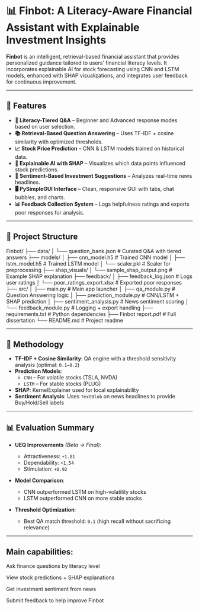 # 📊 Finbot: A Literacy-Aware Financial Assistant with Explainable Investment Insights

**Finbot** is an intelligent, retrieval-based financial assistant that provides personalized guidance tailored to users’ financial literacy levels. It incorporates explainable AI for stock forecasting using CNN and LSTM models, enhanced with SHAP visualizations, and integrates user feedback for continuous improvement.

---

## 🚀 Features

- **🧠 Literacy-Tiered Q&A** – Beginner and Advanced response modes based on user selection.
- **📚 Retrieval-Based Question Answering** – Uses TF-IDF + cosine similarity with optimized thresholds.
- **📈 Stock Price Prediction** – CNN & LSTM models trained on historical data.
- **🧮 Explainable AI with SHAP** – Visualizes which data points influenced stock predictions.
- **📰 Sentiment-Based Investment Suggestions** – Analyzes real-time news headlines.
- **🖥️ PySimpleGUI Interface** – Clean, responsive GUI with tabs, chat bubbles, and charts.
- **📊 Feedback Collection System** – Logs helpfulness ratings and exports poor responses for analysis.

---

## 📁 Project Structure

Finbot/
├── data/
│ └── question_bank.json # Curated Q&A with tiered answers
├── models/
│ ├── cnn_model.h5 # Trained CNN model
│ ├── lstm_model.h5 # Trained LSTM model
│ └── scaler.pkl # Scaler for preprocessing
├── shap_visuals/
│ └── sample_shap_output.png # Example SHAP explanation
├── feedback/
│ ├── feedback_log.json # Logs user ratings
│ └── poor_ratings_export.xlsx # Exported poor responses
├── src/
│ ├── main.py # Main app launcher
│ ├── qa_module.py # Question Answering logic
│ ├── prediction_module.py # CNN/LSTM + SHAP prediction
│ ├── sentiment_analysis.py # News sentiment scoring
│ └── feedback_module.py # Logging + export handling
├── requirements.txt # Python dependencies
├── Finbot report.pdf # Full dissertation
└── README.md # Project readme


---

## 🧠 Methodology

- **TF-IDF + Cosine Similarity**: QA engine with a threshold sensitivity analysis (optimal: `0.1–0.2`)
- **Prediction Models**:
  - `CNN` – For volatile stocks (TSLA, NVDA)
  - `LSTM` – For stable stocks (PLUG)
- **SHAP**: KernelExplainer used for local explainability
- **Sentiment Analysis**: Uses `TextBlob` on news headlines to provide Buy/Hold/Sell labels

---

## 📊 Evaluation Summary

- **UEQ Improvements** *(Beta → Final)*:
  - Attractiveness: `+1.81`
  - Dependability: `+1.54`
  - Stimulation: `+0.92`

- **Model Comparison**:
  - CNN outperformed LSTM on high-volatility stocks
  - LSTM outperformed CNN on more stable stocks
- **Threshold Optimization**:
  - Best QA match threshold: `0.1` (high recall without sacrificing relevance)

---


## Main capabilities:

Ask finance questions by literacy level

View stock predictions + SHAP explanations

Get investment sentiment from news

Submit feedback to help improve Finbot
